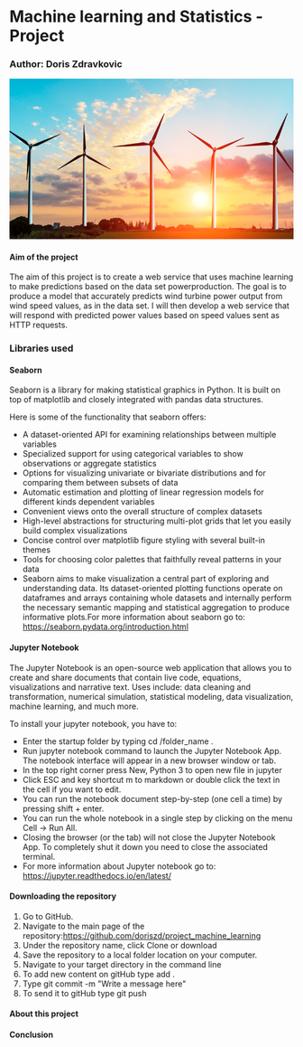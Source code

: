 # Machine learning and Statistics - Project

### Author: Doris Zdravkovic

![wind turbine](pic_wind_turbine.PNG) 


#### Aim of the project

The aim of this project is to create a web service that uses machine learning to make predictions based on the data set powerproduction. The goal is to produce a model that accurately predicts wind turbine power output from wind speed values, as in the data set. I will then develop a web service that will respond with predicted power values based on speed values sent as HTTP requests.


### Libraries used

#### Seaborn

Seaborn is a library for making statistical graphics in Python. It is built on top of matplotlib and closely integrated with pandas data structures.

Here is some of the functionality that seaborn offers:

- A dataset-oriented API for examining relationships between multiple variables
- Specialized support for using categorical variables to show observations or aggregate statistics
- Options for visualizing univariate or bivariate distributions and for comparing them between subsets of data
- Automatic estimation and plotting of linear regression models for different kinds dependent variables
- Convenient views onto the overall structure of complex datasets
- High-level abstractions for structuring multi-plot grids that let you easily build complex visualizations
- Concise control over matplotlib figure styling with several built-in themes
- Tools for choosing color palettes that faithfully reveal patterns in your data
- Seaborn aims to make visualization a central part of exploring and understanding data. Its dataset-oriented plotting functions operate on dataframes and arrays containing whole datasets and internally perform the necessary semantic mapping and statistical aggregation to produce informative plots.For more information about seaborn go to: https://seaborn.pydata.org/introduction.html



#### Jupyter Notebook

The Jupyter Notebook is an open-source web application that allows you to create and share documents that contain live code, equations, visualizations and narrative text. Uses include: data cleaning and transformation, numerical simulation, statistical modeling, data visualization, machine learning, and much more.

To install your jupyter notebook, you have to:

- Enter the startup folder by typing cd /folder_name .
- Run jupyter notebook command to launch the Jupyter Notebook App. The notebook interface will appear in a new browser window or tab.
- In the top right corner press New, Python 3 to open new file in jupyter
- Click ESC and key shortcut m to markdown or double click the text in the cell if you want to edit.
- You can run the notebook document step-by-step (one cell a time) by pressing shift + enter.
- You can run the whole notebook in a single step by clicking on the menu Cell -> Run All.
- Closing the browser (or the tab) will not close the Jupyter Notebook App. To completely shut it down you need to close the associated terminal.
- For more information about Jupyter notebook go to: https://jupyter.readthedocs.io/en/latest/


#### Downloading the repository

1. Go to GitHub.
2. Navigate to the main page of the repository:https://github.com/doriszd/project_machine_learning
3. Under the repository name, click Clone or download
4. Save the repository to a local folder location on your computer.
5. Navigate to your target directory in the command line
6. To add new content on gitHub type add .
7. Type git commit -m "Write a message here"
8. To send it to gitHub type git push


#### About this project
#### Conclusion
